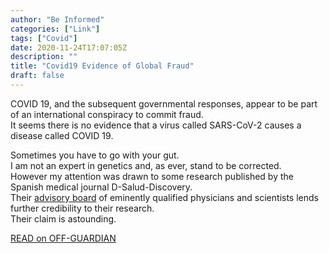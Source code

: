```yaml
---
author: "Be Informed"
categories: ["Link"]
tags: ["Covid"]
date: 2020-11-24T17:07:05Z
description: ""
title: "Covid19 Evidence of Global Fraud"
draft: false
---
```


COVID 19, and the subsequent governmental responses,  appear to be part of an international conspiracy to commit fraud.   
It  seems there is no evidence that a virus called SARS-CoV-2 causes a  disease called COVID 19.    

Sometimes you have to go with your gut.   
I am not an expert in  genetics and, as ever, stand to be corrected.   
However my attention was  drawn to some research published by the Spanish medical journal  D-Salud-Discovery.   
Their [advisory board](https://www.dsalud.com/consejo-asesor/) of eminently qualified physicians and scientists lends further credibility to their research.   
Their claim is astounding.   

[READ on OFF-GUARDIAN](https://off-guardian.org/2020/11/17/covid19-evidence-of-global-fraud/)